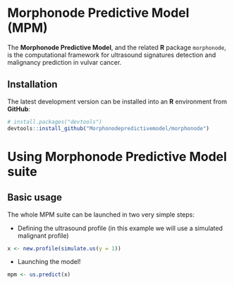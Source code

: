 # Morphonode Predictive Model (MPM)
The **Morphonode Predictive Model**, and the related **R** package `morphonode`, is the computational framework for ultrasound signatures detection and malignancy prediction in vulvar cancer.

## Installation

The latest development version can be installed into an **R** environment from **GitHub**:

``` r
# install.packages("devtools")
devtools::install_github("Morphonodepredictivemodel/morphonode")
```

# Using Morphonode Predictive Model suite

## Basic usage

The whole MPM suite can be launched in two very simple steps:

- Defining the ultrasound profile (in this example we will use a simulated malignant profile)
``` r
x <- new.profile(simulate.us(y = 1))
```
- Launching the model!
``` r
mpm <- us.predict(x)
```
